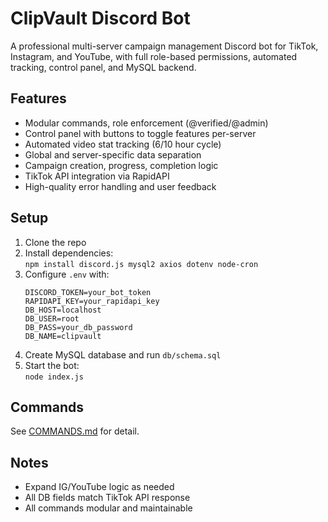 # ClipVault Discord Bot

A professional multi-server campaign management Discord bot for TikTok, Instagram, and YouTube, with full role-based permissions, automated tracking, control panel, and MySQL backend.

## Features

- Modular commands, role enforcement (@verified/@admin)
- Control panel with buttons to toggle features per-server
- Automated video stat tracking (6/10 hour cycle)
- Global and server-specific data separation
- Campaign creation, progress, completion logic
- TikTok API integration via RapidAPI
- High-quality error handling and user feedback

## Setup

1. Clone the repo
2. Install dependencies:  
   `npm install discord.js mysql2 axios dotenv node-cron`
3. Configure `.env` with:
   ```
   DISCORD_TOKEN=your_bot_token
   RAPIDAPI_KEY=your_rapidapi_key
   DB_HOST=localhost
   DB_USER=root
   DB_PASS=your_db_password
   DB_NAME=clipvault
   ```
4. Create MySQL database and run `db/schema.sql`
5. Start the bot:  
   `node index.js`

## Commands

See [COMMANDS.md](COMMANDS.md) for detail.

## Notes

- Expand IG/YouTube logic as needed
- All DB fields match TikTok API response
- All commands modular and maintainable
